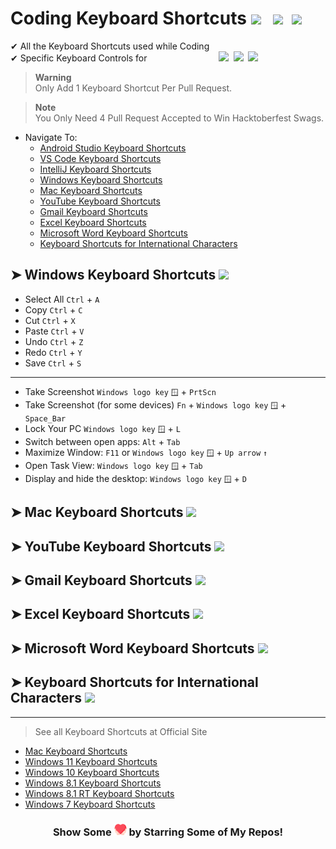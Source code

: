 # Coding Keyboard Shortcuts   <img src="https://media.giphy.com/media/WUlplcMpOCEmTGBtBW/giphy.gif" width="50"> &nbsp; ![](https://img.shields.io/badge/-Hacktoberfest_2022-darkred?style=flat&logo=Hacktoberfest&logoColor=white)&nbsp;  ![](https://img.shields.io/badge/-Good_First_Issue-blue?style=flat&logo=&logoColor=black)&nbsp;


✔ All the Keyboard Shortcuts used while Coding <br>
✔ Specific Keyboard Controls for &nbsp;&nbsp;&nbsp;&nbsp;&nbsp;&nbsp;&nbsp;&nbsp;&nbsp;&nbsp;&nbsp;&nbsp;&nbsp;&nbsp;&nbsp;&nbsp;&nbsp;&nbsp;&nbsp;&nbsp;&nbsp;&nbsp;&nbsp;&nbsp;&nbsp;&nbsp;&nbsp;
![](https://img.shields.io/badge/-Android_Studio-darkred?style=flat&logo=android-studio&logoColor=white)&nbsp;
![](https://img.shields.io/badge/-Visual_Studio_Code-darkblue?style=flat&logo=visual-studio-code&logoColor=white)&nbsp;
![](https://img.shields.io/badge/-Intellij-indigo?style=flat&logo=intellij-idea&logoColor=white)

> **Warning** <br>
> Only Add 1 Keyboard Shortcut Per Pull Request.

> **Note** <br>
> You Only Need 4 Pull Request Accepted to Win Hacktoberfest Swags.

* Navigate To:
  * [Android Studio Keyboard Shortcuts](https://github.com/AnshSinghSonkhia/Coding-Keyboard-Shortcuts/blob/main/README.md#android-studio)
  * [VS Code Keyboard Shortcuts](https://github.com/AnshSinghSonkhia/Coding-Keyboard-Shortcuts/blob/main/README.md#-vs-code-)
  * [IntelliJ Keyboard Shortcuts](https://github.com/AnshSinghSonkhia/Coding-Keyboard-Shortcuts/blob/main/README.md#-intellij-idea-)
  * [Windows Keyboard Shortcuts](https://github.com/AnshSinghSonkhia/Coding-Keyboard-Shortcuts/blob/main/README.md#-basic-keyboard-shortcuts)
  * [Mac Keyboard Shortcuts]()
  * [YouTube Keyboard Shortcuts]()
  * [Gmail Keyboard Shortcuts]()
  * [Excel Keyboard Shortcuts]()
  * [Microsoft Word Keyboard Shortcuts]()
  * [Keyboard Shortcuts for International Characters]()



## ➤ Windows Keyboard Shortcuts   <img src="https://media.giphy.com/media/WUlplcMpOCEmTGBtBW/giphy.gif" width="50">

* Select All  ```Ctrl``` + ```A```
* Copy  ```Ctrl``` + ```C```
* Cut  ```Ctrl``` + ```X```
* Paste  ```Ctrl``` + ```V```
* Undo  ```Ctrl``` + ```Z```
* Redo  ```Ctrl``` + ```Y```
* Save  ```Ctrl``` + ```S```
---
* Take Screenshot ```Windows logo key``` ```🪟``` + ```PrtScn```
* Take Screenshot (for some devices) ```Fn``` + ```Windows logo key``` ```🪟``` + ```Space_Bar```
* Lock Your PC ```Windows logo key``` ```🪟``` + ```L```
* Switch between open apps: ```Alt``` + ```Tab```
* Maximize Window: ```F11``` or ```Windows logo key``` ```🪟``` + ```Up arrow``` ```↑```
* Open Task View: ```Windows logo key``` ```🪟``` + ```Tab```
* Display and hide the desktop: ```Windows logo key``` ```🪟``` + ```D```


## ➤ Mac Keyboard Shortcuts   <img src="https://media.giphy.com/media/WUlplcMpOCEmTGBtBW/giphy.gif" width="50">





## ➤ YouTube Keyboard Shortcuts   <img src="https://media.giphy.com/media/WUlplcMpOCEmTGBtBW/giphy.gif" width="50">





## ➤ Gmail Keyboard Shortcuts   <img src="https://media.giphy.com/media/WUlplcMpOCEmTGBtBW/giphy.gif" width="50">





## ➤ Excel Keyboard Shortcuts   <img src="https://media.giphy.com/media/WUlplcMpOCEmTGBtBW/giphy.gif" width="50">





## ➤ Microsoft Word Keyboard Shortcuts   <img src="https://media.giphy.com/media/WUlplcMpOCEmTGBtBW/giphy.gif" width="50">





## ➤ Keyboard Shortcuts for International Characters   <img src="https://media.giphy.com/media/WUlplcMpOCEmTGBtBW/giphy.gif" width="50">

---
> See all Keyboard Shortcuts at Official Site

* [Mac Keyboard Shortcuts](https://support.apple.com/en-in/HT201236)
* [Windows 11 Keyboard Shortcuts](https://support.microsoft.com/en-us/windows/keyboard-shortcuts-in-windows-dcc61a57-8ff0-cffe-9796-cb9706c75eec#WindowsVersion=Windows_11)
* [Windows 10 Keyboard Shortcuts](https://support.microsoft.com/en-us/windows/keyboard-shortcuts-in-windows-dcc61a57-8ff0-cffe-9796-cb9706c75eec#WindowsVersion=Windows_10)
* [Windows 8.1 Keyboard Shortcuts](https://support.microsoft.com/en-us/windows/keyboard-shortcuts-in-windows-dcc61a57-8ff0-cffe-9796-cb9706c75eec#WindowsVersion=Windows_8.1_&_Windows_8.1_RT)
* [Windows 8.1 RT Keyboard Shortcuts](https://support.microsoft.com/en-us/windows/keyboard-shortcuts-in-windows-dcc61a57-8ff0-cffe-9796-cb9706c75eec#WindowsVersion=Windows_8.1_&_Windows_8.1_RT)
* [Windows 7 Keyboard Shortcuts](https://support.microsoft.com/en-us/windows/keyboard-shortcuts-in-windows-dcc61a57-8ff0-cffe-9796-cb9706c75eec#WindowsVersion=Windows_7)











<div align="center">

<h3> Show Some <img src="https://github.com/AnshSinghSonkhia/AnshSinghSonkhia/blob/main/icons/love.png" title="Love" alt="Love" width="20" height="20"/> by Starring Some of My Repos! </h3>

</div>
